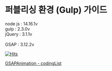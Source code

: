 # 퍼블리싱 환경 (Gulp) 가이드

node js : 14.16.1v<br>
gulp : 2.3.0v<br>
jQuery : 3.1.1v<br><br>
GSAP : 3.12.2v

[![Hits](https://hits.seeyoufarm.com/api/count/incr/badge.svg?url=https%3A%2F%2Fgithub.com%2Fj45bongsik%2FGSAP&count_bg=%2379C83D&title_bg=%23555555&icon=&icon_color=%23E7E7E7&title=hits&edge_flat=false)](https://hits.seeyoufarm.com)


<a href="https://j45bongsik.github.io/GSAP/build/html/00_coding_list.h">GSAPAnimation - codingList</a>